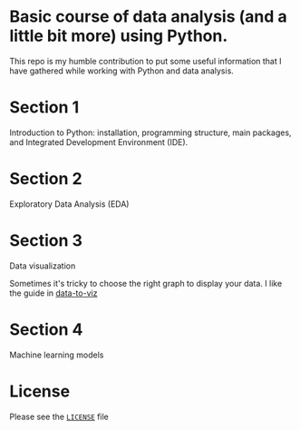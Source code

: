 # Basic course of data analysis (and a little bit more) using Python.
This repo is my humble contribution to put some useful information that I have gathered while working with Python and data analysis.

# Section 1
Introduction to Python: installation, programming structure, main packages, and Integrated Development Environment (IDE).

# Section 2
Exploratory Data Analysis (EDA)

# Section 3
Data visualization

Sometimes it's tricky to choose the right graph to display your data. I like the guide in [data-to-viz](https://www.data-to-viz.com/)

# Section 4
Machine learning models

# License
Please see the [`LICENSE`](https://github.com/datejada/data-analysis-with-python/blob/master/LICENSE) file
